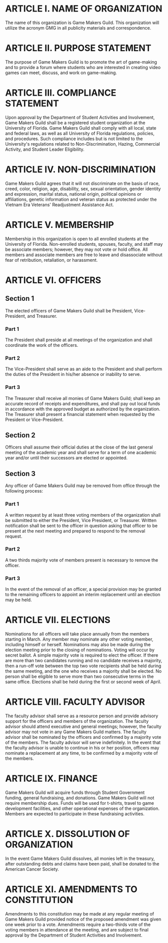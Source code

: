 # ARTICLE I.  NAME OF ORGANIZATION

The name of this organization is Game Makers Guild. This organization will
utilize the acronym GMG in all publicity materials and correspondence.

# ARTICLE II.  PURPOSE STATEMENT

The purpose of Game Makers Guild is to promote the art of game-making and to
provide a forum where students who are interested in creating video games can
meet, discuss, and work on game-making.

# ARTICLE III.  COMPLIANCE STATEMENT

Upon approval by the Department of Student Activities and Involvement, Game
Makers Guild shall be a registered student organization at the University of
Florida. Game Makers Guild shall comply with all local, state and federal
laws, as well as all University of Florida regulations, policies, and
procedures. Such compliance includes but is not limited to the University's
regulations related to Non-Discrimination, Hazing, Commercial Activity, and
Student Leader Eligibility.

# ARTICLE IV.  NON-DISCRIMINATION

Game Makers Guild agrees that it will not discriminate on the basis of race,
creed, color, religion, age, disability, sex, sexual orientation, gender
identity and expression, marital status, national origin, political opinions or
affiliations, genetic information and veteran status as protected under the
Vietnam Era Veterans' Readjustment Assistance Act.

# ARTICLE V.  MEMBERSHIP

Membership in this organization is open to all enrolled students at the
University of Florida. Non-enrolled students, spouses, faculty, and staff may
be associate members; however, they may not vote or hold office. All members
and associate members are free to leave and disassociate without fear of
retribution, retaliation, or harassment.

# ARTICLE VI.  OFFICERS

## Section 1

The elected officers of Game Makers Guild shall be President, Vice-President,
and Treasurer.

### Part 1

The President shall preside at all meetings of the organization and shall
coordinate the work of the officers.

### Part 2

The Vice-President shall serve as an aide to the President and shall perform
the duties of the President in his/her absence or inability to serve.

### Part 3

The Treasurer shall receive all monies of Game Makers Guild; shall keep an
accurate record of receipts and expenditures, and shall pay out local funds in
accordance with the approved budget as authorized by the organization. The
Treasurer shall present a financial statement when requested by the President
or Vice-President.

## Section 2

Officers shall assume their official duties at the close of the last general
meeting of the academic year and shall serve for a term of one academic year
and/or until their successors are elected or appointed.

## Section 3

Any officer of Game Makers Guild may be removed from office through the
following process:

### Part 1

A written request by at least three voting members of the organization shall be
submitted to either the President, Vice President, or Treasurer. Written
notification shall be sent to the officer in question asking that officer to be
present at the next meeting and prepared to respond to the removal request.

### Part 2

A two thirds majority vote of members present is necessary to remove the
officer.

### Part 3

In the event of the removal of an officer, a special provision may be granted
to the remaining officers to appoint an interim replacement until an election
may be held.

# ARTICLE VII.  ELECTIONS

Nominations for all officers will take place annually from the members starting
in March. Any member may nominate any other voting member, including himself or
herself. Nominations may also be made during the election meeting prior to the
closing of nominations. Voting will occur by secret ballot. A simple majority
vote is required to elect the officer. If there are more than two candidates
running and no candidate receives a majority, then a run-off vote between the
top two vote recipients shall be held during the same meeting, and the one who
receives a majority shall be elected. No person shall be eligible to serve more
than two consecutive terms in the same office. Elections shall be held during
the first or second week of April.

# ARTICLE VIII.  FACULTY ADVISOR

The faculty advisor shall serve as a resource person and provide advisory
support for the officers and members of the organization. The faculty advisor
should attend executive and general meetings; however, the faculty advisor may
not vote in any Game Makers Guild matters.  The faculty advisor shall be
nominated by the officers and confirmed by a majority vote of the members. The
faculty advisor will serve indefinitely. In the event that the faculty advisor
is unable to continue in his or her position, officers may nominate a
replacement at any time, to be confirmed by a majority vote of the members.

# ARTICLE IX.  FINANCE

Game Makers Guild will acquire funds through Student Government funding,
general fundraising, and donations. Game Makers Guild will not require
membership dues. Funds will be used for t-shirts, travel
to game development facilities, and other operational expenses of the
organization. Members are expected to participate in these fundraising
activities.

# ARTICLE X.  DISSOLUTION OF ORGANIZATION

In the event Game Makers Guild dissolves, all monies left in the treasury,
after outstanding debts and claims have been paid, shall be donated to the
American Cancer Society.

# ARTICLE XI.  AMENDMENTS TO CONSTITUTION

Amendments to this constitution may be made at any regular meeting of Game
Makers Guild provided notice of the proposed amendment was given one week
prior to a vote. Amendments require a two-thirds vote of the voting members in
attendance at the meeting, and are subject to final approval by the Department
of Student Activities and Involvement.
